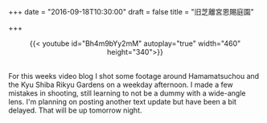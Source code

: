 +++
date = "2016-09-18T10:30:00"
draft = false
title = "旧芝離宮恩賜庭園"

+++

<center>
{{< youtube id="Bh4m9bYy2mM" autoplay="true" width="460" height="340">}}
</center>

<br>

<p>For this weeks video blog I shot some footage around Hamamatsuchou and the Kyu Shiba Rikyu Gardens on a weekday afternoon. I made a few mistakes in shooting, still learning to not be a dummy with a wide-angle lens. I'm planning on posting another text update but have been a bit delayed. That will be up tomorrow night.</p> 

<br><br>



<br />


